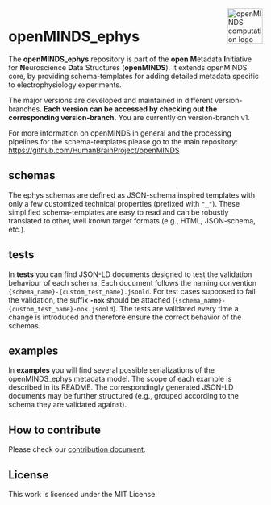 <a href="https://github.com/HumanBrainProject/openMINDS_ephys/blob/694b1773f35151085cfb029f7e2178f776e86463/img/light_openMINDS-ephys-logo.png">
    <img src="https://github.com/HumanBrainProject/openMINDS_ephys/blob/694b1773f35151085cfb029f7e2178f776e86463/img/light_openMINDS-ephys-logo.png" alt="openMINDS computation logo" title="openMINDS computation" align="right" height="70" />
</a>

# openMINDS_ephys

The **openMINDS_ephys** repository is part of the **open** **M**etadata **I**nitiative for **N**euroscience **D**ata Structures (**openMINDS**). It extends openMINDS core, by providing schema-templates for adding detailed metadata specific to electrophysiology experiments.

The major versions are developed and maintained in different version-branches. **Each version can be accessed by checking out the corresponding version-branch.** You are currently on version-branch v1. 

For more information on openMINDS in general and the processing pipelines for the schema-templates please go to the main repository: https://github.com/HumanBrainProject/openMINDS

## schemas
The ephys schemas are defined as JSON-schema inspired templates with only a few customized technical properties (prefixed with `"_"`). These simplified schema-templates are easy to read and can be robustly translated to other, well known target formats (e.g., HTML, JSON-schema, etc.).

## tests
In **tests** you can find JSON-LD documents designed to test the validation behaviour of each schema.
Each document follows the naming convention `{schema_name}-{custom_test_name}.jsonld`. For test cases supposed to fail the validation, the suffix **`-nok`** should be attached (`{schema_name}-{custom_test_name}-nok.jsonld`). The tests are validated every time a change is introduced and therefore ensure the correct behavior of the schemas.

## examples
In **examples** you will find several possible serializations of the openMINDS_ephys metadata model. The scope of each example is described in its README. The correspondingly generated JSON-LD documents may be further structured (e.g., grouped according to the schema they are validated against).

## How to contribute
Please check our [contribution document](./CONTRIBUTING.md).

## License
This work is licensed under the MIT License.
